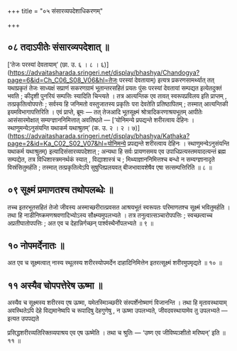 +++
title = "०५ संसारव्यपदेशाधिकरणम्"

+++

## ०८ तदाऽपीतेः संसारव्यपदेशात् ॥

[‘तेजः परस्यां देवतायाम्’ (छा. उ. ६ । ८ । ६)](https://advaitasharada.sringeri.net/display/bhashya/Chandogya?page=6&id=Ch_C06_S08_V06&hl=तेजः परस्यां देवतायाम्) इत्यत्र प्रकरणसामर्थ्यात् तत् यथाप्रकृतं तेजः साध्यक्षं सप्राणं सकरणग्रामं भूतान्तरसहितं प्रयतः पुंसः परस्यां देवतायां सम्पद्यत इत्येतदुक्तं भवति ; कीदृशी पुनरियं सम्पत्तिः स्यादिति चिन्त्यते । तत्र आत्यन्तिक एव तावत् स्वरूपप्रविलय इति प्राप्तम् , तत्प्रकृतित्वोपपत्तेः ; सर्वस्य हि जनिमतो वस्तुजातस्य प्रकृतिः परा देवतेति प्रतिष्ठापितम् ; तस्मात् आत्यन्तिकी इयमविभागापत्तिरिति । एवं प्राप्ते, ब्रूमः — तत् तेजआदि भूतसूक्ष्मं श्रोत्रादिकरणाश्रयभूतम् आपीतेः आसंसारमोक्षात् सम्यग्ज्ञाननिमित्तात् अवतिष्ठते — [‘योनिमन्ये प्रपद्यन्ते शरीरत्वाय देहिनः । स्थाणुमन्येऽनुसंयन्ति यथाकर्म यथाश्रुतम्’ (क. उ. २ । २ । ७)](https://advaitasharada.sringeri.net/display/bhashya/Kathaka?page=2&id=Ka_C02_S02_V07&hl=योनिमन्ये प्रपद्यन्ते शरीरत्वाय देहिनः । स्थाणुमन्येऽनुसंयन्ति यथाकर्म यथाश्रुतम्) इत्यादिसंसारव्यपदेशात् ; अन्यथा हि सर्वः प्रायणसमय एव उपाधिप्रत्यस्तमयादत्यन्तं ब्रह्म सम्पद्येत, तत्र विधिशास्त्रमनर्थकं स्यात् , विद्याशास्त्रं च ; मिथ्याज्ञाननिमित्तश्च बन्धो न सम्यग्ज्ञानादृते विस्रंसितुमर्हति ; तस्मात् तत्प्रकृतित्वेऽपि सुषुप्तिप्रलयवत् बीजभावावशेषैव एषा सत्सम्पत्तिरिति ॥ ८ ॥

## ०९ सूक्ष्मं प्रमाणतश्च तथोपलब्धेः ॥

तच्च इतरभूतसहितं तेजो जीवस्य अस्माच्छरीरात्प्रवसत आश्रयभूतं स्वरूपतः परिमाणतश्च सूक्ष्मं भवितुमर्हति । तथा हि नाडीनिष्क्रमणश्रवणादिभ्योऽस्य सौक्ष्म्यमुपलभ्यते । तत्र तनुत्वात्सञ्चारोपपत्तिः ; स्वच्छत्वाच्च अप्रतीघातोपपत्तिः ; अत एव च देहान्निर्गच्छन् पार्श्वस्थैर्नोपलभ्यते ॥ ९ ॥

## १० नोपमर्देनातः ॥

अत एव च सूक्ष्मत्वात् नास्य स्थूलस्य शरीरस्योपमर्देन दाहादिनिमित्तेन इतरत्सूक्ष्मं शरीरमुपमृद्यते ॥ १० ॥

## ११ अस्यैव चोपपत्तेरेष ऊष्मा ॥

अस्यैव च सूक्ष्मस्य शरीरस्य एष ऊष्मा, यमेतस्मिञ्च्छरीरे संस्पर्शेनोष्माणं विजानन्ति । तथा हि मृतावस्थायाम् अवस्थितेऽपि देहे विद्यमानेष्वपि च रूपादिषु देहगुणेषु , न ऊष्मा उपलभ्यते, जीवदवस्थायामेव तु उपलभ्यते — इत्यत उपपद्यते

प्रसिद्धशरीरव्यतिरिक्तव्यपाश्रय एव एष ऊष्मेति । तथा च श्रुतिः — ‘उष्ण एव जीविष्यञ्शीतो मरिष्यन्’ इति ॥ ११ ॥
